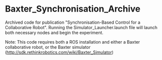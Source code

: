 # Baxter_Synchronisation_Archive

Archived code for publication "Synchronisation-Based Control for a Collaborative Robot". Running the Simulator_Launcher.launch file will launch both necessary nodes and begin the experiment.

Note: This code requires both a ROS installation and either a Baxter collaborative robot, or the Baxter simulator (http://sdk.rethinkrobotics.com/wiki/Baxter_Simulator)
